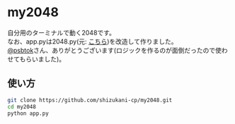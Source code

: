 # my2048
自分用のターミナルで動く2048です。  
なお、app.pyは2048.py(元: [こちら](https://github.com/psbtok/python-projects/blob/master/2048/2048.py))を改造して作りました。  
[@psbtok](https://github.com/psbtok)さん、ありがとうございます(ロジックを作るのが面倒だったので使わせてもらいました)。
## 使い方
```bash
git clone https://github.com/shizukani-cp/my2048.git
cd my2048
python app.py
```
